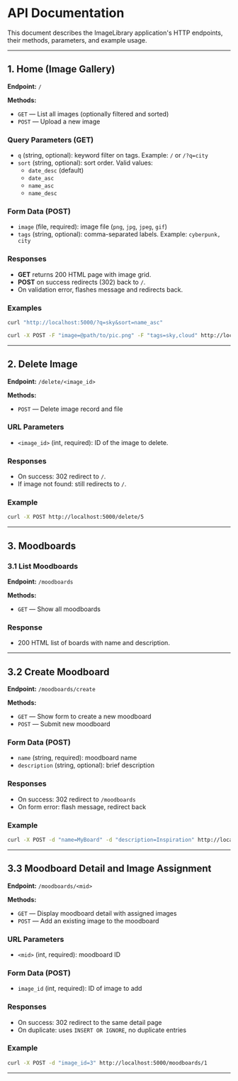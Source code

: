 # API Documentation

This document describes the ImageLibrary application's HTTP endpoints, their methods, parameters, and example usage.

---

## 1. Home (Image Gallery)

**Endpoint:** `/`

**Methods:**
- `GET` — List all images (optionally filtered and sorted)
- `POST` — Upload a new image

### Query Parameters (GET)
- `q` (string, optional): keyword filter on tags. Example: `/` or `/?q=city`
- `sort` (string, optional): sort order. Valid values:
  - `date_desc` (default)
  - `date_asc`
  - `name_asc`
  - `name_desc`

### Form Data (POST)
- `image` (file, required): image file (`png`, `jpg`, `jpeg`, `gif`)
- `tags` (string, optional): comma-separated labels. Example: `cyberpunk, city`

### Responses
- **GET** returns 200 HTML page with image grid.
- **POST** on success redirects (302) back to `/`.
- On validation error, flashes message and redirects back.

### Examples
```bash
curl "http://localhost:5000/?q=sky&sort=name_asc"
```
```bash
curl -X POST -F "image=@path/to/pic.png" -F "tags=sky,cloud" http://localhost:5000/
```

---

## 2. Delete Image

**Endpoint:** `/delete/<image_id>`

**Methods:**
- `POST` — Delete image record and file

### URL Parameters
- `<image_id>` (int, required): ID of the image to delete.

### Responses
- On success: 302 redirect to `/`.
- If image not found: still redirects to `/`.

### Example
```bash
curl -X POST http://localhost:5000/delete/5
```

---

## 3. Moodboards

### 3.1 List Moodboards

**Endpoint:** `/moodboards`

**Methods:**
- `GET` — Show all moodboards

### Response
- 200 HTML list of boards with name and description.

---

## 3.2 Create Moodboard

**Endpoint:** `/moodboards/create`

**Methods:**
- `GET` — Show form to create a new moodboard
- `POST` — Submit new moodboard

### Form Data (POST)
- `name` (string, required): moodboard name
- `description` (string, optional): brief description

### Responses
- On success: 302 redirect to `/moodboards`
- On form error: flash message, redirect back

### Example
```bash
curl -X POST -d "name=MyBoard" -d "description=Inspiration" http://localhost:5000/moodboards/create
```

---

## 3.3 Moodboard Detail and Image Assignment

**Endpoint:** `/moodboards/<mid>`

**Methods:**
- `GET` — Display moodboard detail with assigned images
- `POST` — Add an existing image to the moodboard

### URL Parameters
- `<mid>` (int, required): moodboard ID

### Form Data (POST)
- `image_id` (int, required): ID of image to add

### Responses
- On success: 302 redirect to the same detail page
- On duplicate: uses `INSERT OR IGNORE`, no duplicate entries

### Example
```bash
curl -X POST -d "image_id=3" http://localhost:5000/moodboards/1
```

---

